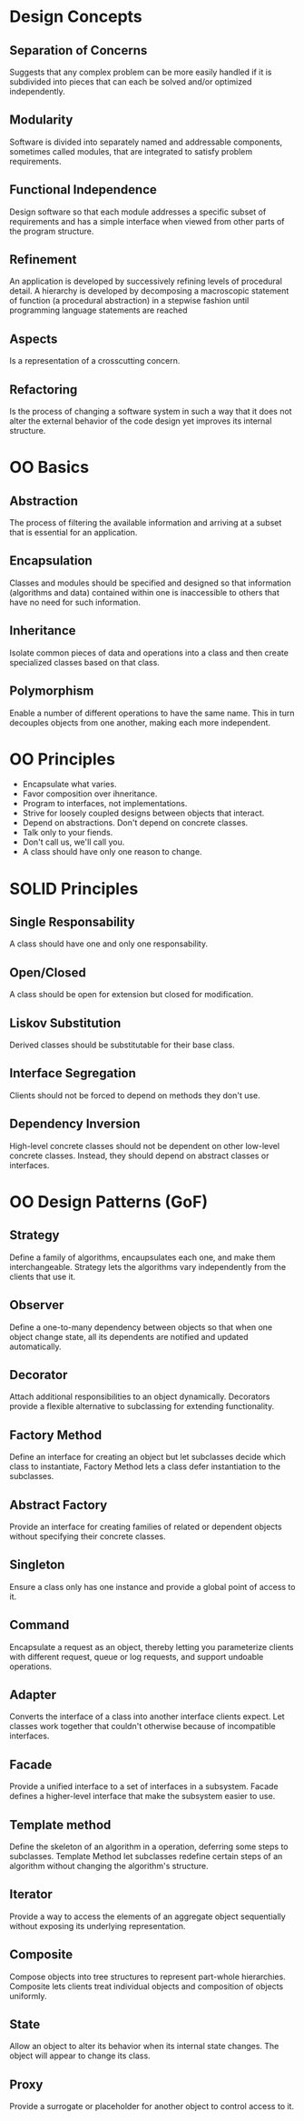 # Design Concepts

## Separation of Concerns
Suggests that any complex problem can be more easily handled if it is subdivided into pieces that can each be solved and/or optimized independently.


## Modularity
Software is divided into separately named and addressable components, sometimes called modules, that are integrated to satisfy problem requirements.

## Functional Independence
Design software so that each module addresses a
specific subset of requirements and has a simple interface when viewed from other parts of the program structure.

## Refinement
An application is developed by successively refining levels of procedural detail. A hierarchy is developed by decomposing a macroscopic statement of function (a procedural abstraction) in a stepwise fashion until programming language statements are reached

## Aspects
Is a representation of a crosscutting concern.

## Refactoring
Is the process of changing a software system in such a way that it does not alter the external behavior of the code design yet improves its internal structure.

# OO Basics

## Abstraction
The process of filtering the available information and arriving at a subset that is essential for an application.

## Encapsulation
Classes and modules should be specified and designed so that information (algorithms and data) contained within one is inaccessible to others that have no need for such information.

## Inheritance
Isolate common pieces of data and operations into a class and then create specialized classes based on that class.

## Polymorphism
Enable a number of different operations to have the same name. This in turn decouples objects from one another, making each more independent.

# OO Principles

- Encapsulate what varies.
- Favor composition over ihneritance.
- Program to interfaces, not implementations.
- Strive for loosely coupled designs between objects that interact.
- Depend on abstractions. Don't depend on concrete classes.
- Talk only to your fiends.
- Don't call us, we'll call you.
- A class should have only one reason to change.

# SOLID Principles

## Single Responsability
A class should have one and only one responsability.

## Open/Closed
A class should be open for extension but closed for modification.

## Liskov Substitution
Derived classes should be substitutable for their base class.

## Interface Segregation
Clients should not be forced to depend on methods they don't use.

## Dependency Inversion
High-level concrete classes should not be dependent on other low-level concrete classes. Instead, they should depend on abstract classes or interfaces.

# OO Design Patterns (GoF)

## Strategy
Define a family of algorithms, encaupsulates each one, and make them interchangeable. Strategy lets the algorithms vary independently from the clients that use it.

## Observer
Define a one-to-many dependency between objects so that when one object change state, all its dependents are notified and updated automatically.

## Decorator
Attach additional responsibilities to an object dynamically. Decorators provide a flexible alternative to subclassing for extending functionality.

## Factory Method
Define an interface for creating an object but let subclasses decide which class to instantiate, Factory Method lets a class defer instantiation to the subclasses.

## Abstract Factory
Provide an interface for creating families of related or dependent objects without specifying their concrete classes.

## Singleton
Ensure a class only has one instance and provide a global point of access to it.

## Command
Encapsulate a request as an object, thereby letting you parameterize clients with different request, queue or log requests, and support undoable operations.

## Adapter
Converts the interface of a class into another interface clients expect. Let classes work together that couldn't otherwise because of incompatible interfaces.

## Facade
Provide a unified interface to a set of interfaces in a subsystem. Facade defines a higher-level interface that make the subsystem easier to use.

## Template method
Define the skeleton of an algorithm in a operation, deferring some steps to subclasses. Template Method let subclasses redefine certain steps of an algorithm without changing the algorithm's structure.

## Iterator
Provide a way to access the elements of an aggregate object sequentially without exposing its underlying representation.

## Composite
Compose objects into tree structures to represent part-whole hierarchies. Composite lets clients treat individual objects and composition of objects uniformly.

## State
Allow an object to alter its behavior when its internal state changes. The object will appear to change its class.

## Proxy
Provide a surrogate or placeholder for another object to control access to it.